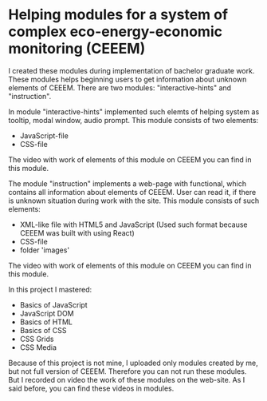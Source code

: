 # Helping modules for a system of complex eco-energy-economic monitoring (CEEEM)

I created these modules during implementation of bachelor graduate work.
These modules helps beginning users to get information about unknown elements of CEEEM. There are two modules: "interactive-hints" and "instruction".

In module "interactive-hints" implemented such elemts of helping system as tooltip, modal window, audio prompt. This module consists of two elements:
- JavaScript-file
- CSS-file

The video with work of elements of this module on CEEEM you can find in this module.

The module "instruction" implements a web-page with functional, which contains all information about elements of CEEEM. User can read it, if there is unknown situation during work with the site.
This module consists of such elements:
- XML-like file with HTML5 and JavaScript (Used such format because CEEEM was built with using React)
- CSS-file
- folder 'images'

The video with work of elements of this module on CEEEM you can find in this module.

In this project I mastered:
- Basics of JavaScript
- JavaScript DOM
- Basics of HTML
- Basics of CSS
- CSS Grids
- CSS Media

Because of this project is not mine, I uploaded only modules created by me, but not full version of CEEEM. Therefore you can not run these modules. But I recorded on video the work of these modules on the web-site. As I said before, you can find these videos in modules.
